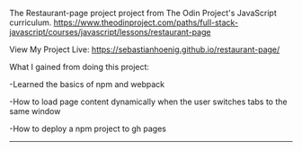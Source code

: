 The Restaurant-page project project from The Odin Project's JavaScript curriculum. https://www.theodinproject.com/paths/full-stack-javascript/courses/javascript/lessons/restaurant-page

View My Project Live: https://sebastianhoenig.github.io/restaurant-page/

What I gained from doing this project:

-Learned the basics of npm and webpack

-How to load page content dynamically when the user switches tabs to the same window

-How to deploy a npm project to gh pages

---

